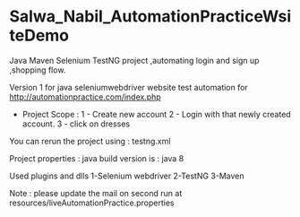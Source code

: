 # Salwa_Nabil_AutomationPracticeWsiteDemo
Java Maven Selenium TestNG project ,automating login and sign up ,shopping flow.

Version 1 for java seleniumwebdriver website test automation for http://automationpractice.com/index.php

* Project Scope :
1 - Create new account
2 - Login with that newly created account.
3 - click on dresses

You can rerun the project using : testng.xml

Project properties :
java build version is : java 8

Used plugins and dlls
1-Selenium webdriver
2-TestNG
3-Maven

Note : please update the mail on second run at resources/liveAutomationPractice.properties

